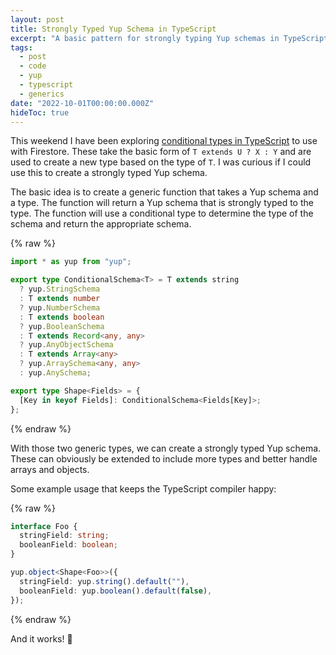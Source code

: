 ```yaml
---
layout: post
title: Strongly Typed Yup Schema in TypeScript
excerpt: "A basic pattern for strongly typing Yup schemas in TypeScript using conditionals."
tags:
  - post
  - code
  - yup
  - typescript
  - generics
date: "2022-10-01T00:00:00.000Z"
hideToc: true
---
```


This weekend I have been exploring [conditional types in TypeScript](https://www.typescriptlang.org/docs/handbook/2/conditional-types.html) to use with Firestore. These take the basic form of `T extends U ? X : Y` and are used to create a new type based on the type of `T`. I was curious if I could use this to create a strongly typed Yup schema.

The basic idea is to create a generic function that takes a Yup schema and a type. The function will return a Yup schema that is strongly typed to the type. The function will use a conditional type to determine the type of the schema and return the appropriate schema.

{% raw %}

```typescript
import * as yup from "yup";

export type ConditionalSchema<T> = T extends string
  ? yup.StringSchema
  : T extends number
  ? yup.NumberSchema
  : T extends boolean
  ? yup.BooleanSchema
  : T extends Record<any, any>
  ? yup.AnyObjectSchema
  : T extends Array<any>
  ? yup.ArraySchema<any, any>
  : yup.AnySchema;

export type Shape<Fields> = {
  [Key in keyof Fields]: ConditionalSchema<Fields[Key]>;
};
```

{% endraw %}

With those two generic types, we can create a strongly typed Yup schema. These can obviously be extended to include more types and better handle arrays and objects.

Some example usage that keeps the TypeScript compiler happy:

{% raw %}

```typescript
interface Foo {
  stringField: string;
  booleanField: boolean;
}

yup.object<Shape<Foo>>({
  stringField: yup.string().default(""),
  booleanField: yup.boolean().default(false),
});
```

{% endraw %}

And it works! :tada:

